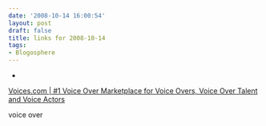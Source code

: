```yaml
---
date: '2008-10-14 16:00:54'
layout: post
draft: false
title: links for 2008-10-14
tags:
- Blogosphere
---
```


  * 
                

[Voices.com | #1 Voice Over Marketplace for Voice Overs, Voice Over Talent and Voice Actors](http://www.voices.com/)


                

voice over


                
            
